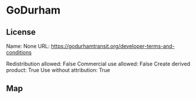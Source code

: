 # GoDurham
    
## License

Name: None
URL: https://godurhamtransit.org/developer-terms-and-conditions

Redistribution allowed: False
Commercial use allowed: False
Create derived product: True
Use without attribution: True

## Map

<WorldMap topic="stefan/public-transport/GoDurham/vehicle_positions/#" />
